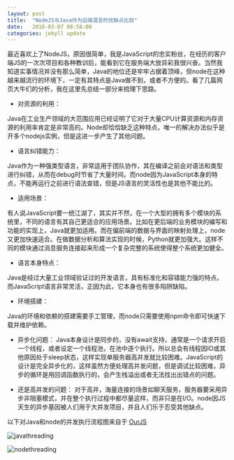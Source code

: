 ```yaml
---
layout: post
title:  "NodeJS与Java作为后端语言的优缺点比较"
date:   2016-03-07 08:58:00
categories: jekyll update
---
```


最近喜欢上了NodeJS，原因很简单，我是JavaScript的忠实粉丝，在经历的客户端JS的一次次项目和各种教训后，能看到它在服务端大放异彩我很兴奋。当然我知道实事情况并没有那么简单，Java的地位还是牢牢占据着顶峰，但node在这种越来越流行的环境下，一定有其特点是Java做不到，或者不方便的。看了几篇网页大牛们的分析，我在这里先总结一部分来梳理下思路。

* 对资源的利用：

Java在工业生产领域的大范围应用已经证明了它对于大量CPU计算资源和内存资源的利用率肯定是非常高的。Node却恰恰缺乏这种特点，唯一的解决办法似乎是开多个nodejs实例，但是这进一步产生了其他问题。

* 语言纠错能力：

Java作为一种强类型语言，非常适用于团队协作，其在编译之前会对语法和类型进行纠错，从而在debug时节省了大量时间。而node因为JavaScript本身的特点，不能再运行之前进行语法查错，但是JS语言的灵活性也是其他不能比的。

* 适用场景：

有人说JavaScript要一统江湖了，其实并不然，在一个大型的拥有多个模块的系统里，不同的语言有其自己更适合的应用场景。比如在更后端的业务模块的编写和功能的实现上，Java就更加适用。而在偏前端的数据与界面的映射处理上，node又更加快速适合。在做数据分析和算法实现的时候，Python就更加强大。这样不同的模块通过消息服务连接起来形成一个复杂完整的系统使得整个系统更加健全。

* 语言本身特点：

Java是经过大量工业领域验证过的开发语言，具有标准化和容错能力强的特点。而JavaScript语言非常灵活，正因为此，它本身也有很多陷阱缺陷。

* 环境搭建：

Java的环境和依赖的搭建需要手工管理，而node只需要使用npm命令即可快速下载并维护依赖。

* 异步化问题：
Java本身设计是同步的，没有await支持，通常是一个请求开启一个线程，或者设定一个线程池，在池中逐个执行。所以总会有线程因IO或其他原因处于sleep状态，这样实现单服务器高并发就比较困难。JavaScript的设计是完全异步化的，这样虽然方便处理高并发问题，但是调试比较困难，异步的循环是用回调函数执行的，会产生栈溢出或者无法找出出错点的问题。

* 还是高并发的问题：
对于高并，海量连接的场景如聊天服务，服务器要采用异步非阻塞模式，并在整个执行过程中都尽量这样，而非只是在I/O。node因JS天生的异步基因被人们用于大并发项目，并且人们乐于忍受其他缺点。

以下对Java和node的并发执行流程图来自于 [OurJS][ourjs]

![javathreading](http://7xoylk.com1.z0.glb.clouddn.com/threading_java.png)

![nodethreading](http://7xoylk.com1.z0.glb.clouddn.com/threading_node.png)

[ourjs]: http://ourjs.com/detail/5373fba83f2b941e03000008
